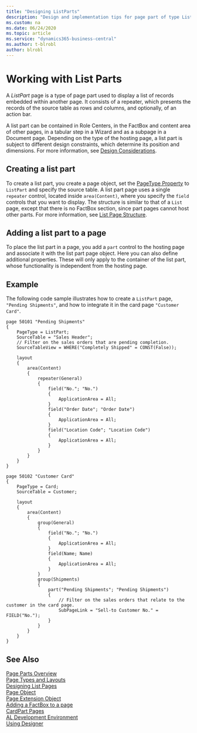 ```yaml
---
title: "Designing ListParts"
description: "Design and implementation tips for page part of type ListPart."
ms.custom: na
ms.date: 06/24/2020
ms.topic: article
ms.service: "dynamics365-business-central"
ms.author: t-blrobl
author: blrobl
---
```


# Working with List Parts

A *ListPart* page is a type of page part used to display a list of records embedded within another page. It consists of a repeater, which presents the records of the source table as rows and columns, and optionally, of an action bar.

A list part can be contained in Role Centers, in the FactBox and content area of other pages, in a tabular step in a Wizard and as a subpage in a Document page. Depending on the type of the hosting page, a list part is subject to different design constraints, which determine its position and dimensions. For more information, see [Design Considerations](devenv-designing-parts.md#design-considerations).

## Creating a list part

To create a list part, you create a page object, set the [PageType Property](properties/devenv-pagetype-property.md) to `ListPart` and specify the source table. A list part page uses a single `repeater` control, located inside `area(Content)`, where you specify the `field` controls that you want to display. The structure is similar to that of a `List` page, except that there is no FactBox section, since part pages cannot host other parts. For more information, see [List Page Structure](devenv-designing-list-pages.md?tabs=structure#structure-1). 

## Adding a list part to a page

To place the list part in a page, you add a `part` control to the hosting page and associate it with the list part page object. Here you can also define additional properties. These will only apply to the container of the list part, whose functionality is independent from the hosting page.


## Example

The following code sample illustrates how to create a `ListPart` page, `"Pending Shipments"`, and how to integrate it in the card page `"Customer Card"`. 

```
page 50101 "Pending Shipments"
{
    PageType = ListPart;
    SourceTable = "Sales Header";
    // Filter on the sales orders that are pending completion.
    SourceTableView = WHERE("Completely Shipped" = CONST(False));

    layout
    {
        area(Content)
        {
            repeater(General)
            {
                field("No."; "No.")
                {
                    ApplicationArea = All;
                }
                field("Order Date"; "Order Date")
                {
                    ApplicationArea = All;
                }
                field("Location Code"; "Location Code")
                {
                    ApplicationArea = All;
                }
            }
        }
    }
}

page 50102 "Customer Card"
{
    PageType = Card;
    SourceTable = Customer;

    layout
    {
        area(Content)
        {
            group(General)
            {
                field("No."; "No.")
                {
                    ApplicationArea = All;
                }
                field(Name; Name)
                {
                    ApplicationArea = All;
                }
            }
            group(Shipments)
            {
                part("Pending Shipments"; "Pending Shipments")
                {
                    // Filter on the sales orders that relate to the customer in the card page.
                    SubPageLink = "Sell-to Customer No." = FIELD("No.");
                }
            }
        }
    }
}
```

## See Also

[Page Parts Overview](devenv-designing-parts.md)  
[Page Types and Layouts](devenv-page-types-and-layouts.md)  
[Designing List Pages](devenv-designing-list-pages.md)   
[Page Object](devenv-page-object.md)   
[Page Extension Object](devenv-page-ext-object.md)   
[Adding a FactBox to a page](devenv-adding-a-factbox-to-page.md)   
[CardPart Pages](devenv-designing-cardparts.md)   
[AL Development Environment](devenv-reference-overview.md)  
[Using Designer](devenv-inclient-designer.md) 

